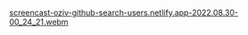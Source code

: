 
[screencast-oziv-github-search-users.netlify.app-2022.08.30-00_24_21.webm](https://user-images.githubusercontent.com/89987476/187303904-fb62068d-b2f5-43fa-bc2e-6bde15b6d85f.webm)
